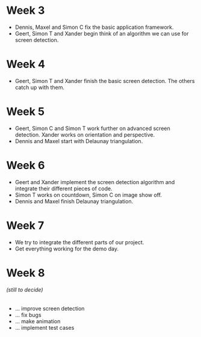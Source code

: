 # Week 3

- Dennis, Maxel and Simon C fix the basic application framework.
- Geert, Simon T and Xander begin think of an algorithm we can use for screen detection.

# Week 4

- Geert, Simon T and Xander finish the basic screen detection. The others catch up with them.

# Week 5

- Geert, Simon C and Simon T work further on advanced screen detection. Xander works on orientation and perspective.
- Dennis and Maxel start with Delaunay triangulation.

# Week 6

- Geert and Xander implement the screen detection algorithm and integrate their different pieces of code.
- Simon T works on countdown, Simon C on image show off.
- Dennis and Maxel finish Delaunay triangulation.

# Week 7

- We try to integrate the different parts of our project.
- Get everything working for the demo day.

# Week 8

 ###### (still to decide)
- ... improve screen detection
- ... fix bugs
- ... make animation 
- ... implement test cases
